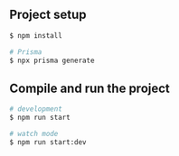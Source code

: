 ## Project setup

```bash
$ npm install

# Prisma
$ npx prisma generate
```

## Compile and run the project

```bash
# development
$ npm run start

# watch mode
$ npm run start:dev

```
